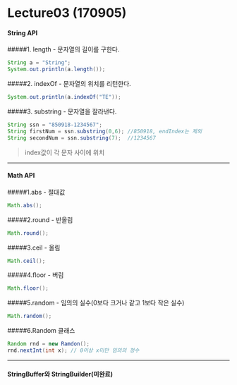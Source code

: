 # Lecture03 (170905)

#### String API
#####1. length - 문자열의 길이를 구한다.
```java
String a = "String";
System.out.println(a.length());
```
#####2. indexOf - 문자열의 위치를 리턴한다.
```JAVA
System.out.println(a.indexOf("TE"));
```
#####3. substring - 문자열을 잘라낸다.
```JAVA
String ssn = "850918-1234567";
String firstNum = ssn.substring(0,6); //850918, endIndex는 제외
String secondNum = ssn.substring(7);  //1234567
```
  > index값이 각 문자 사이에 위치

***

#### Math API
#####1.abs - 절대값
```JAVA
Math.abs();
```
#####2.round - 반올림
```JAVA
Math.round();
```
#####3.ceil - 올림
```JAVA
Math.ceil();
```
#####4.floor - 버림
```JAVA
Math.floor();
```
#####5.random - 임의의 실수(0보다 크거나 같고 1보다 작은 실수)
```JAVA
Math.random();
```
#####6.Random 클래스
```JAVA
Random rnd = new Ramdon();
rnd.nextInt(int x); // 0이상 x미만 임의의 정수
```

***
#### StringBuffer와 StringBuilder(미완료)
